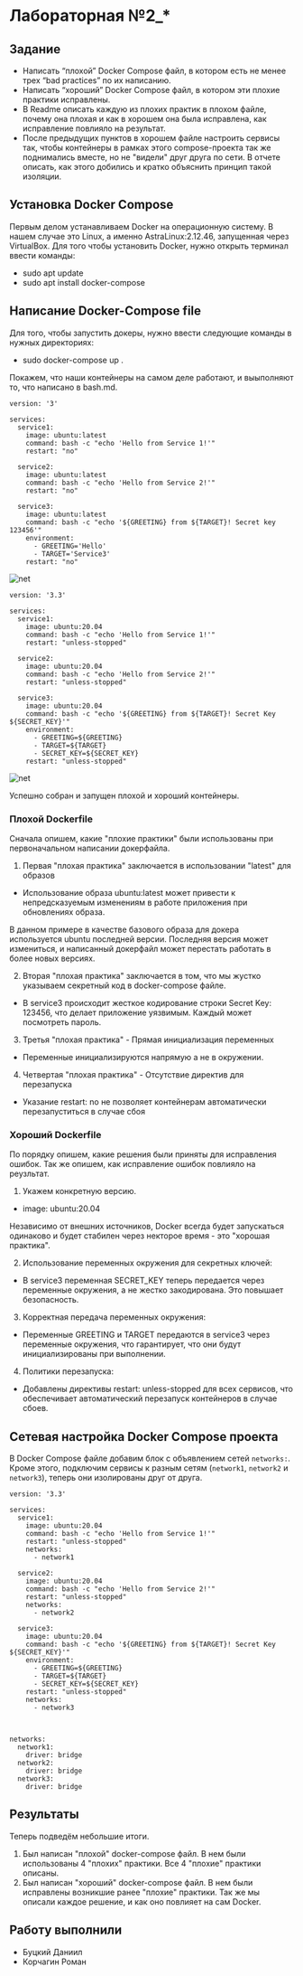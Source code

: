 # Лабораторная №2_*

## Задание
- Написать “плохой” Docker Compose файл, в котором есть не менее трех “bad practices” по их написанию.
- Написать “хороший” Docker Compose файл, в котором эти плохие практики исправлены.
- В Readme описать каждую из плохих практик в плохом файле, почему она плохая и как в хорошем она была исправлена, как исправление повлияло на результат.
- После предыдущих пунктов в хорошем файле настроить сервисы так, чтобы контейнеры в рамках этого compose-проекта так же поднимались вместе, но не "видели" друг друга по сети. В отчете описать, как этого добились и кратко объяснить принцип такой изоляции.

## Установка Docker Compose
Первым делом устанавливаем Docker на операционную систему. В нашем случае это Linux, а именно AstraLinux:2.12.46, запущенная через VirtualBox. Для того чтобы установить Docker, нужно открыть терминал ввести команды:
* sudo apt update
* sudo apt install docker-compose

## Написание Docker-Compose file

Для того, чтобы запустить докеры, нужно ввести следующие команды в нужных директориях:

* sudo docker-compose up .

Покажем, что наши контейнеры на самом деле работают, и выыполняют то, что написано в bash.md.

```
version: '3'

services:
  service1:
    image: ubuntu:latest
    command: bash -c "echo 'Hello from Service 1!'"
    restart: "no"

  service2:
    image: ubuntu:latest
    command: bash -c "echo 'Hello from Service 2!'"
    restart: "no"

  service3:
    image: ubuntu:latest
    command: bash -c "echo '${GREETING} from ${TARGET}! Secret key 123456'"
    environment:
      - GREETING='Hello'
      - TARGET='Service3'
    restart: "no"
```

![net](https://github.com/Nyehx/ITMO_cloud_labs/blob/main/DevOps/Lab_2_2/1.png)

```
version: '3.3'

services:
  service1:
    image: ubuntu:20.04
    command: bash -c "echo 'Hello from Service 1!'"
    restart: "unless-stopped"

  service2:
    image: ubuntu:20.04
    command: bash -c "echo 'Hello from Service 2!'"
    restart: "unless-stopped"

  service3:
    image: ubuntu:20.04
    command: bash -c "echo '${GREETING} from ${TARGET}! Secret Key ${SECRET_KEY}'"
    environment:
      - GREETING=${GREETING}
      - TARGET=${TARGET}
      - SECRET_KEY=${SECRET_KEY}
    restart: "unless-stopped"
```

![net](https://github.com/Nyehx/ITMO_cloud_labs/blob/main/DevOps/Lab_2_2/2.png)

Успешно собран и запущен плохой и хороший контейнеры.

### Плохой Dockerfile

Сначала опишем, какие "плохие практики" были использованы при первоначальном написании докерфайла.

1. Первая "плохая практика" заключается в использовании "latest" для образов

* Использование образа ubuntu:latest может привести к непредсказуемым изменениям в работе приложения при обновлениях образа.

В данном примере в качестве базового образа для докера используется ubuntu последней версии. Последняя версия может измениться, и написанный докерфайл может перестать работать в более новых версиях.

2. Вторая "плохая практика" заключается в том, что мы жустко указываем секретный код в docker-compose файле.
* В service3 происходит жесткое кодирование строки Secret Key: 123456, что делает приложение уязвимым.
Каждый может посмотреть пароль.

3. Третья "плохая практика" - Прямая инициализация переменных

 * Переменные инициализируются напрямую а не в окружении.
  
4. Четвертая "плохая практика" - Отсутствие директив для перезапуска

 * Указание restart: no не позволяет контейнерам автоматически перезапуститься в случае сбоя


### Хороший Dockerfile

По порядку опишем, какие решения были приняты для исправления ошибок. Так же опишем, как исправление ошибок повлияло на реузльтат.

1. Укажем конкретную версию.

* image: ubuntu:20.04

Независимо от внешних источников, Docker всегда будет запускаться одинаково и будет стабилен через некторое время - это "хорошая практика".

2. Использование переменных окружения для секретных ключей:
* В service3 переменная SECRET_KEY теперь передается через переменные окружения, а не жестко закодирована. Это повышает безопасность.

3. Корректная передача переменных окружения:
* Переменные GREETING и TARGET передаются в service3 через переменные окружения, что гарантирует, что они будут инициализированы при выполнении.

4. Политики перезапуска:
* Добавлены директивы restart: unless-stopped для всех сервисов, что обеспечивает автоматический перезапуск контейнеров в случае сбоев.

  
 ## Сетевая настройка Docker Compose проекта
В Docker Compose файле добавим блок с объявлением сетей `networks:`. Кроме этого, подключим сервисы к разным сетям (`network1`,  `network2` и `network3`), теперь они изолированы друг от друга.
```
version: '3.3'

services:
  service1:
    image: ubuntu:20.04
    command: bash -c "echo 'Hello from Service 1!'"
    restart: "unless-stopped"
    networks:
      - network1

  service2:
    image: ubuntu:20.04
    command: bash -c "echo 'Hello from Service 2!'"
    restart: "unless-stopped"
    networks:
      - network2

  service3:
    image: ubuntu:20.04
    command: bash -c "echo '${GREETING} from ${TARGET}! Secret Key ${SECRET_KEY}'"
    environment:
      - GREETING=${GREETING}
      - TARGET=${TARGET}
      - SECRET_KEY=${SECRET_KEY}
    restart: "unless-stopped"
    networks:
      - network3



networks:
  network1:
    driver: bridge
  network2:
    driver: bridge
  network3:
    driver: bridge
```


## Результаты

Теперь подведём небольшие итоги. 

1. Был написан "плохой" docker-compose файл. В нем были использованы 4 "плохих" практики. Все 4 "плохие" практики описаны.
2. Был написан "хороший" docker-compose файл. В нем были исправлены возникшие ранее "плохие" практики. Так же мы описали каждое решение, и как оно повлияет на сам Docker.

## Работу выполнили
* Буцкий Даниил
* Корчагин Роман
